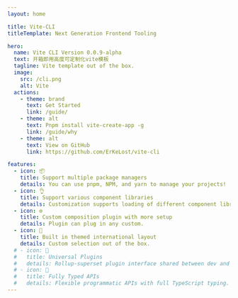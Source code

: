 ```yaml
---
layout: home

title: Vite-CLI
titleTemplate: Next Generation Frontend Tooling

hero:
  name: Vite CLI Version 0.0.9-alpha
  text: 开箱即用高度可定制化vite模板
  tagline: Vite template out of the box.
  image:
    src: /cli.png
    alt: Vite
  actions:
    - theme: brand
      text: Get Started
      link: /guide/
    - theme: alt
      text: Pnpm install vite-create-app -g
      link: /guide/why
    - theme: alt
      text: View on GitHub
      link: https://github.com/ErKeLost/vite-cli

features:
  - icon: 📦
    title: Support multiple package managers
    details: You can use pnpm, NPM, and yarn to manage your projects!
  - icon: 👌
    title: Support various component libraries
    details: Customization supports loading of different component libraries.
  - icon: ⚙️
    title: Custom composition plugin with more setup
    details: Plugin can plug in any custom.
  - icon: 🎨
    title: Built in themed international layout
    details: Custom selection out of the box.
  # - icon: 🔩
  #   title: Universal Plugins
  #   details: Rollup-superset plugin interface shared between dev and build.
  # - icon: 🔑
  #   title: Fully Typed APIs
  #   details: Flexible programmatic APIs with full TypeScript typing.
---
```

